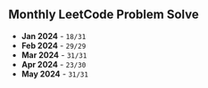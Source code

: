 ## Monthly LeetCode Problem Solve
- **Jan 2024**  - `18/31`
- **Feb 2024**  - `29/29`
- **Mar 2024**  - `31/31`
- **Apr 2024**  - `23/30`
- **May 2024**  - `31/31`
